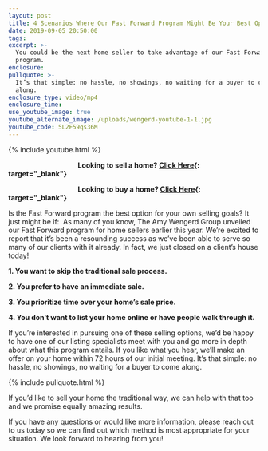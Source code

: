 ```yaml
---
layout: post
title: 4 Scenarios Where Our Fast Forward Program Might Be Your Best Option
date: 2019-09-05 20:50:00
tags:
excerpt: >-
  You could be the next home seller to take advantage of our Fast Forward
  program.
enclosure:
pullquote: >-
  It’s that simple: no hassle, no showings, no waiting for a buyer to come
  along.
enclosure_type: video/mp4
enclosure_time:
use_youtube_image: true
youtube_alternate_image: /uploads/wengerd-youtube-1-1.jpg
youtube_code: 5L2F59qs36M
---
```


{% include youtube.html %}

**&nbsp; &nbsp; &nbsp; &nbsp; &nbsp; &nbsp; &nbsp; &nbsp; &nbsp; &nbsp; &nbsp; &nbsp; &nbsp; &nbsp; &nbsp; &nbsp; &nbsp; &nbsp; &nbsp; &nbsp; &nbsp; Looking to sell a home? [Click Here](https://www.epropertywatch.com/homeownerPage/x4w8Ojzn){: target="_blank"}**

**&nbsp; &nbsp; &nbsp; &nbsp; &nbsp; &nbsp; &nbsp; &nbsp; &nbsp; &nbsp; &nbsp; &nbsp; &nbsp; &nbsp; &nbsp; &nbsp; &nbsp; &nbsp; &nbsp; &nbsp; &nbsp; Looking to buy a home? [Click Here](https://www.amysguarantee.com/search){: target="_blank"}**

Is the Fast Forward program the best option for your own selling goals? It just might be if: &nbsp;As many of you know, The Amy Wengerd Group unveiled our Fast Forward program for home sellers earlier this year. We’re excited to report that it’s been a resounding success as we’ve been able to serve so many of our clients with it already. In fact, we just closed on a client’s house today\!&nbsp;

**1\. You want to skip the traditional sale process.&nbsp;**

**2\. You prefer to have an immediate sale.&nbsp;**

**3\. You prioritize time over your home’s sale price.&nbsp;**

**4\. You don’t want to list your home online or have people walk through it.&nbsp;**

If you’re interested in pursuing one of these selling options, we’d be happy to have one of our listing specialists meet with you and go more in depth about what this program entails. If you like what you hear, we’ll make an offer on your home within 72 hours of our initial meeting. It’s that simple: no hassle, no showings, no waiting for a buyer to come along.&nbsp;

{% include pullquote.html %}

If you’d like to sell your home the traditional way, we can help with that too and we promise equally amazing results.&nbsp;

If you have any questions or would like more information, please reach out to us today so we can find out which method is most appropriate for your situation. We look forward to hearing from you\!&nbsp;<br>&nbsp;